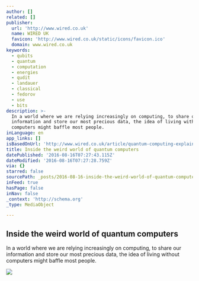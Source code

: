 ```yaml
---
author: []
related: []
publisher:
  url: 'http://www.wired.co.uk'
  name: WIRED UK
  favicon: 'http://www.wired.co.uk/static/icons/favicon.ico'
  domain: www.wired.co.uk
keywords:
  - qubits
  - quantum
  - computation
  - energies
  - qudit
  - landauer
  - classical
  - fedorov
  - use
  - bits
description: >-
  In a world where we are relying increasingly on computing, to share our
  information and store our most precious data, the idea of living without
  computers might baffle most people.
inLanguage: en
app_links: []
isBasedOnUrl: 'http://www.wired.co.uk/article/quantum-computing-explained'
title: Inside the weird world of quantum computers
datePublished: '2016-08-16T07:27:43.115Z'
dateModified: '2016-08-16T07:27:28.759Z'
via: {}
starred: false
sourcePath: _posts/2016-08-16-inside-the-weird-world-of-quantum-computers.md
inFeed: true
hasPage: false
inNav: false
_context: 'http://schema.org'
_type: MediaObject

---
```

<article style=""><h1>Inside the weird world of quantum computers</h1><p>In a world where we are relying increasingly on computing, to share our information and store our most precious data, the idea of living without computers might baffle most people.</p><img src="http://wi-images.condecdn.net/image/mRXekAmwy6N/crop/700" /></article>